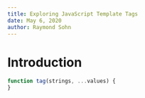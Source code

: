 ```yaml
---
title: Exploring JavaScript Template Tags
date: May 6, 2020
author: Raymond Sohn
---
```


# Introduction

```js
function tag(strings, ...values) {
}
```
